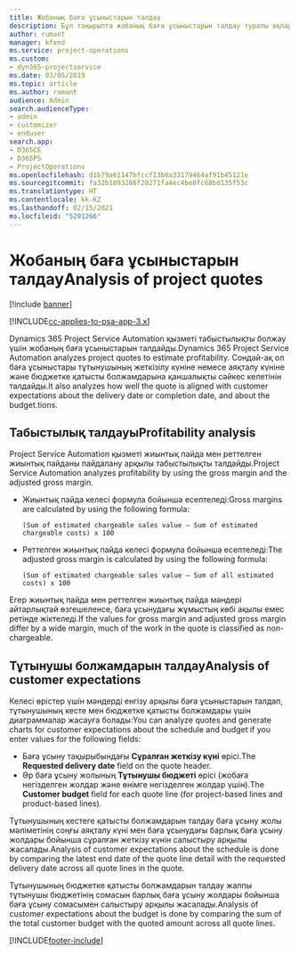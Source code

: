 ```yaml
---
title: Жобаның баға ұсыныстарын талдау
description: Бұл тақырыпта жобаның баға ұсыныстарын талдау туралы ақпарат берілген.
author: rumant
manager: kfend
ms.service: project-operations
ms.custom:
- dyn365-projectservice
ms.date: 03/05/2019
ms.topic: article
ms.author: rumant
audience: Admin
search.audienceType:
- admin
- customizer
- enduser
search.app:
- D365CE
- D365PS
- ProjectOperations
ms.openlocfilehash: d1b79a61147bfccf13b0a33179464af91b45121e
ms.sourcegitcommit: fa32b1893286f20271fa4ec4be8fc68bd135f53c
ms.translationtype: HT
ms.contentlocale: kk-KZ
ms.lasthandoff: 02/15/2021
ms.locfileid: "5291266"
---
```

# <a name="analysis-of-project-quotes"></a><span data-ttu-id="ff2ca-103">Жобаның баға ұсыныстарын талдау</span><span class="sxs-lookup"><span data-stu-id="ff2ca-103">Analysis of project quotes</span></span>

[!include [banner](../includes/psa-now-project-operations.md)]

[!INCLUDE[cc-applies-to-psa-app-3.x](../includes/cc-applies-to-psa-app-3x.md)]

<span data-ttu-id="ff2ca-104">Dynamics 365 Project Service Automation қызметі табыстылықты болжау үшін жобаның баға ұсыныстарын талдайды.</span><span class="sxs-lookup"><span data-stu-id="ff2ca-104">Dynamics 365 Project Service Automation analyzes project quotes to estimate profitability.</span></span> <span data-ttu-id="ff2ca-105">Сондай-ақ ол баға ұсыныстары тұтынушының жеткізілу күніне немесе аяқталу күніне және бюджетке қатысты болжамдарына қаншалықты сәйкес келетінін талдайды.</span><span class="sxs-lookup"><span data-stu-id="ff2ca-105">It also analyzes how well the quote is aligned with customer expectations about the delivery date or completion date, and about the budget.tions.</span></span>

## <a name="profitability-analysis"></a><span data-ttu-id="ff2ca-106">Табыстылық талдауы</span><span class="sxs-lookup"><span data-stu-id="ff2ca-106">Profitability analysis</span></span>

<span data-ttu-id="ff2ca-107">Project Service Automation қызметі жиынтық пайда мен реттелген жиынтық пайданы пайдалану арқылы табыстылықты талдайды.</span><span class="sxs-lookup"><span data-stu-id="ff2ca-107">Project Service Automation analyzes profitability by using the gross margin and the adjusted gross margin.</span></span>

- <span data-ttu-id="ff2ca-108">Жиынтық пайда келесі формула бойынша есептеледі:</span><span class="sxs-lookup"><span data-stu-id="ff2ca-108">Gross margins are calculated by using the following formula:</span></span>

  `
    (Sum of estimated chargeable sales value – Sum of estimated chargeable costs) x 100
  `
- <span data-ttu-id="ff2ca-109">Реттелген жиынтық пайда келесі формула бойынша есептеледі:</span><span class="sxs-lookup"><span data-stu-id="ff2ca-109">The adjusted gross margin is calculated by using the following formula:</span></span>

  `
    (Sum of estimated chargeable sales value – Sum of all estimated costs) x 100
  `

<span data-ttu-id="ff2ca-110">Егер жиынтық пайда мен реттелген жиынтық пайда мәндері айтарлықтай өзгешеленсе, баға ұсынудағы жұмыстың көбі ақылы емес ретінде жіктеледі.</span><span class="sxs-lookup"><span data-stu-id="ff2ca-110">If the values for gross margin and adjusted gross margin differ by a wide margin, much of the work in the quote is classified as non-chargeable.</span></span>

## <a name="analysis-of-customer-expectations"></a><span data-ttu-id="ff2ca-111">Тұтынушы болжамдарын талдау</span><span class="sxs-lookup"><span data-stu-id="ff2ca-111">Analysis of customer expectations</span></span>

<span data-ttu-id="ff2ca-112">Келесі өрістер үшін мәндерді енгізу арқылы баға ұсыныстарын талдап, тұтынушының кесте мен бюджетке қатысты болжамдары үшін диаграммалар жасауға болады:</span><span class="sxs-lookup"><span data-stu-id="ff2ca-112">You can analyze quotes and generate charts for customer expectations about the schedule and budget if you enter values for the following fields:</span></span>

- <span data-ttu-id="ff2ca-113">Баға ұсыну тақырыбындағы **Сұралған жеткізу күні** өрісі.</span><span class="sxs-lookup"><span data-stu-id="ff2ca-113">The **Requested delivery date** field on the quote header.</span></span>
- <span data-ttu-id="ff2ca-114">Әр баға ұсыну жолының **Тұтынушы бюджеті** өрісі (жобаға негізделген жолдар және өнімге негізделген жолдар үшін).</span><span class="sxs-lookup"><span data-stu-id="ff2ca-114">The **Customer budget** field for each quote line (for project-based lines and product-based lines).</span></span>

<span data-ttu-id="ff2ca-115">Тұтынушының кестеге қатысты болжамдарын талдау баға ұсыну жолы мәліметінің соңғы аяқталу күні мен баға ұсынудағы барлық баға ұсыну жолдары бойынша сұралған жеткізу күнін салыстыру арқылы жасалады.</span><span class="sxs-lookup"><span data-stu-id="ff2ca-115">Analysis of customer expectations about the schedule is done by comparing the latest end date of the quote line detail with the requested delivery date across all quote lines in the quote.</span></span>

<span data-ttu-id="ff2ca-116">Тұтынушының бюджетке қатысты болжамдарын талдау жалпы тұтынушы бюджетінің сомасын барлық баға ұсыну жолдары бойынша баға ұсыну сомасымен салыстыру арқылы жасалады.</span><span class="sxs-lookup"><span data-stu-id="ff2ca-116">Analysis of customer expectations about the budget is done by comparing the sum of the total customer budget with the quoted amount across all quote lines.</span></span>


[!INCLUDE[footer-include](../includes/footer-banner.md)]